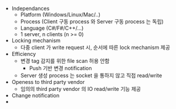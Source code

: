 - Independances
	- Platform (Windows/Linux/Mac/..)
	- Process (Client 구동 process 와 Server 구동 process 는 독립)
	- Language (C#/F#/C++/...)
	- 1 server, n clients (n >= 0)
- Locking mechanism
	- 다중 client 가 write request 시, 순서에 따른 lock mechanism 제공
- Efficiency
	- 변경 tag 감지를 위한 file scan 허용 안함
		- Push 기반 변경 notification
	- Server 생성 process 는 socket 을 통하지 않고 직접 read/write
- Openess to third party vendor
	- 임의의 third party vendor 의 IO read/write 기능 제공
- Change notification
- 
